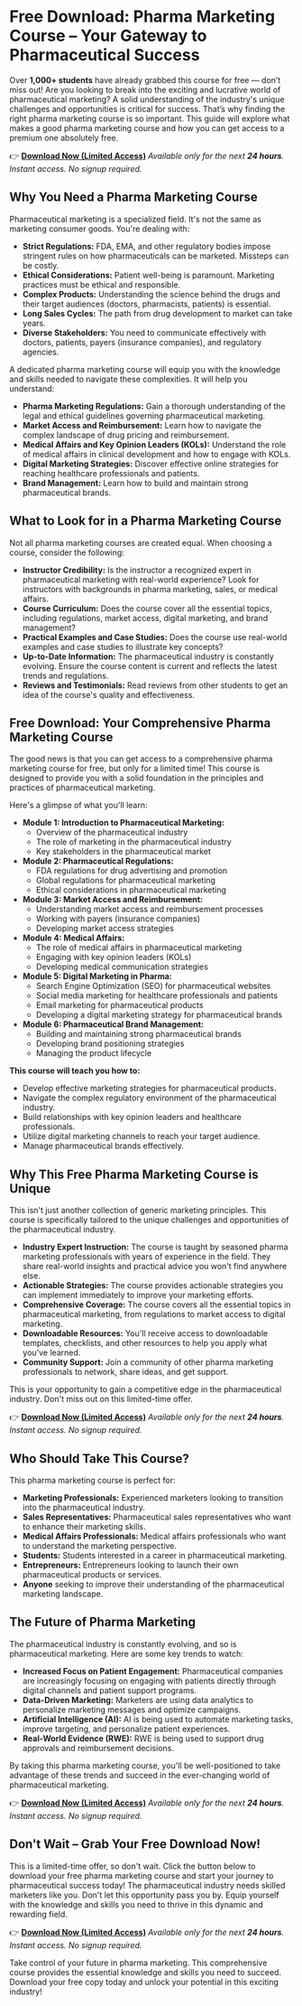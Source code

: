 # Free Download: Pharma Marketing Course – Your Gateway to Pharmaceutical Success

Over **1,000+ students** have already grabbed this course for free — don’t miss out! Are you looking to break into the exciting and lucrative world of pharmaceutical marketing? A solid understanding of the industry's unique challenges and opportunities is critical for success. That’s why finding the right pharma marketing course is so important. This guide will explore what makes a good pharma marketing course and how you can get access to a premium one absolutely free.

👉 [**Download Now (Limited Access)**](https://udemywork.com/pharma-marketing-course)
_Available only for the next **24 hours**. Instant access. No signup required._

## Why You Need a Pharma Marketing Course

Pharmaceutical marketing is a specialized field. It's not the same as marketing consumer goods. You're dealing with:

*   **Strict Regulations:** FDA, EMA, and other regulatory bodies impose stringent rules on how pharmaceuticals can be marketed. Missteps can be costly.
*   **Ethical Considerations:** Patient well-being is paramount. Marketing practices must be ethical and responsible.
*   **Complex Products:** Understanding the science behind the drugs and their target audiences (doctors, pharmacists, patients) is essential.
*   **Long Sales Cycles:** The path from drug development to market can take years.
*   **Diverse Stakeholders:** You need to communicate effectively with doctors, patients, payers (insurance companies), and regulatory agencies.

A dedicated pharma marketing course will equip you with the knowledge and skills needed to navigate these complexities. It will help you understand:

*   **Pharma Marketing Regulations:** Gain a thorough understanding of the legal and ethical guidelines governing pharmaceutical marketing.
*   **Market Access and Reimbursement:** Learn how to navigate the complex landscape of drug pricing and reimbursement.
*   **Medical Affairs and Key Opinion Leaders (KOLs):** Understand the role of medical affairs in clinical development and how to engage with KOLs.
*   **Digital Marketing Strategies:** Discover effective online strategies for reaching healthcare professionals and patients.
*   **Brand Management:** Learn how to build and maintain strong pharmaceutical brands.

## What to Look for in a Pharma Marketing Course

Not all pharma marketing courses are created equal. When choosing a course, consider the following:

*   **Instructor Credibility:** Is the instructor a recognized expert in pharmaceutical marketing with real-world experience? Look for instructors with backgrounds in pharma marketing, sales, or medical affairs.
*   **Course Curriculum:** Does the course cover all the essential topics, including regulations, market access, digital marketing, and brand management?
*   **Practical Examples and Case Studies:** Does the course use real-world examples and case studies to illustrate key concepts?
*   **Up-to-Date Information:** The pharmaceutical industry is constantly evolving. Ensure the course content is current and reflects the latest trends and regulations.
*   **Reviews and Testimonials:** Read reviews from other students to get an idea of the course's quality and effectiveness.

## Free Download: Your Comprehensive Pharma Marketing Course

The good news is that you can get access to a comprehensive pharma marketing course for free, but only for a limited time! This course is designed to provide you with a solid foundation in the principles and practices of pharmaceutical marketing.

Here's a glimpse of what you'll learn:

*   **Module 1: Introduction to Pharmaceutical Marketing:**
    *   Overview of the pharmaceutical industry
    *   The role of marketing in the pharmaceutical industry
    *   Key stakeholders in the pharmaceutical market
*   **Module 2: Pharmaceutical Regulations:**
    *   FDA regulations for drug advertising and promotion
    *   Global regulations for pharmaceutical marketing
    *   Ethical considerations in pharmaceutical marketing
*   **Module 3: Market Access and Reimbursement:**
    *   Understanding market access and reimbursement processes
    *   Working with payers (insurance companies)
    *   Developing market access strategies
*   **Module 4: Medical Affairs:**
    *   The role of medical affairs in pharmaceutical marketing
    *   Engaging with key opinion leaders (KOLs)
    *   Developing medical communication strategies
*   **Module 5: Digital Marketing in Pharma:**
    *   Search Engine Optimization (SEO) for pharmaceutical websites
    *   Social media marketing for healthcare professionals and patients
    *   Email marketing for pharmaceutical products
    *   Developing a digital marketing strategy for pharmaceutical brands
*   **Module 6: Pharmaceutical Brand Management:**
    *   Building and maintaining strong pharmaceutical brands
    *   Developing brand positioning strategies
    *   Managing the product lifecycle

**This course will teach you how to:**

*   Develop effective marketing strategies for pharmaceutical products.
*   Navigate the complex regulatory environment of the pharmaceutical industry.
*   Build relationships with key opinion leaders and healthcare professionals.
*   Utilize digital marketing channels to reach your target audience.
*   Manage pharmaceutical brands effectively.

## Why This Free Pharma Marketing Course is Unique

This isn't just another collection of generic marketing principles. This course is specifically tailored to the unique challenges and opportunities of the pharmaceutical industry.

*   **Industry Expert Instruction:** The course is taught by seasoned pharma marketing professionals with years of experience in the field. They share real-world insights and practical advice you won't find anywhere else.
*   **Actionable Strategies:** The course provides actionable strategies you can implement immediately to improve your marketing efforts.
*   **Comprehensive Coverage:** The course covers all the essential topics in pharmaceutical marketing, from regulations to market access to digital marketing.
*   **Downloadable Resources:** You'll receive access to downloadable templates, checklists, and other resources to help you apply what you've learned.
*   **Community Support:** Join a community of other pharma marketing professionals to network, share ideas, and get support.

This is your opportunity to gain a competitive edge in the pharmaceutical industry. Don't miss out on this limited-time offer.

👉 [**Download Now (Limited Access)**](https://udemywork.com/pharma-marketing-course)
_Available only for the next **24 hours**. Instant access. No signup required._

## Who Should Take This Course?

This pharma marketing course is perfect for:

*   **Marketing Professionals:** Experienced marketers looking to transition into the pharmaceutical industry.
*   **Sales Representatives:** Pharmaceutical sales representatives who want to enhance their marketing skills.
*   **Medical Affairs Professionals:** Medical affairs professionals who want to understand the marketing perspective.
*   **Students:** Students interested in a career in pharmaceutical marketing.
*   **Entrepreneurs:** Entrepreneurs looking to launch their own pharmaceutical products or services.
*   **Anyone** seeking to improve their understanding of the pharmaceutical marketing landscape.

## The Future of Pharma Marketing

The pharmaceutical industry is constantly evolving, and so is pharmaceutical marketing. Here are some key trends to watch:

*   **Increased Focus on Patient Engagement:** Pharmaceutical companies are increasingly focusing on engaging with patients directly through digital channels and patient support programs.
*   **Data-Driven Marketing:** Marketers are using data analytics to personalize marketing messages and optimize campaigns.
*   **Artificial Intelligence (AI):** AI is being used to automate marketing tasks, improve targeting, and personalize patient experiences.
*   **Real-World Evidence (RWE):** RWE is being used to support drug approvals and reimbursement decisions.

By taking this pharma marketing course, you'll be well-positioned to take advantage of these trends and succeed in the ever-changing world of pharmaceutical marketing.

👉 [**Download Now (Limited Access)**](https://udemywork.com/pharma-marketing-course)
_Available only for the next **24 hours**. Instant access. No signup required._

## Don't Wait – Grab Your Free Download Now!

This is a limited-time offer, so don't wait. Click the button below to download your free pharma marketing course and start your journey to pharmaceutical success today! The pharmaceutical industry needs skilled marketers like you. Don't let this opportunity pass you by. Equip yourself with the knowledge and skills you need to thrive in this dynamic and rewarding field.

👉 [**Download Now (Limited Access)**](https://udemywork.com/pharma-marketing-course)
_Available only for the next **24 hours**. Instant access. No signup required._

Take control of your future in pharma marketing. This comprehensive course provides the essential knowledge and skills you need to succeed. Download your free copy today and unlock your potential in this exciting industry!
